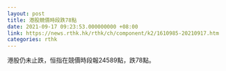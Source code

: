 ```yaml
---
layout: post
title: 港股競價時段跌78點
date: 2021-09-17 09:23:53.000000000 +08:00
link: https://news.rthk.hk/rthk/ch/component/k2/1610985-20210917.htm
categories: rthk
---
```


港股仍未止跌，恒指在競價時段報24589點，跌78點。
